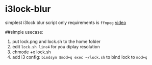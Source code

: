 # i3lock-blur

simplest i3lock blur script only requirements is `ffmpeg` [video](https://gfycat.com/SentimentalTemptingElephantbeetle)

##simple usecase:

1. put lock.png and lock.sh to the home folder
2. edit `lock.sh line4` for you diplay resolution
3. chmode +x lock.sh
4. add i3 config: `bindsym $mod+q exec ~/lock.sh` to bind lock to `mod+q`
